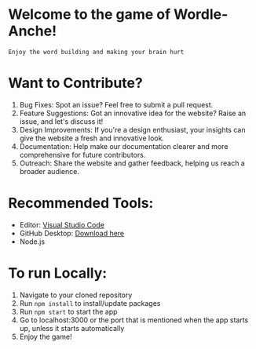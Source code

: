 # Welcome to the game of Wordle-Anche! 
    Enjoy the word building and making your brain hurt

# Want to Contribute?

1. Bug Fixes: Spot an issue? Feel free to submit a pull request.
2. Feature Suggestions: Got an innovative idea for the website? Raise an issue, and let's discuss it!
3. Design Improvements: If you're a design enthusiast, your insights can give the website a fresh and innovative look.
4. Documentation: Help make our documentation clearer and more comprehensive for future contributors.
5. Outreach: Share the website and gather feedback, helping us reach a broader audience.

# Recommended Tools:
- Editor: [Visual Studio Code](https://code.visualstudio.com/download)
- GitHub Desktop: [Download here](https://desktop.github.com/)
- Node.js

# To run Locally:
1. Navigate to your cloned repository
2. Run `npm install` to install/update packages
3. Run `npm start` to start the app
4. Go to localhost:3000 or the port that is mentioned when the app starts up, unless it starts automatically
5. Enjoy the game!